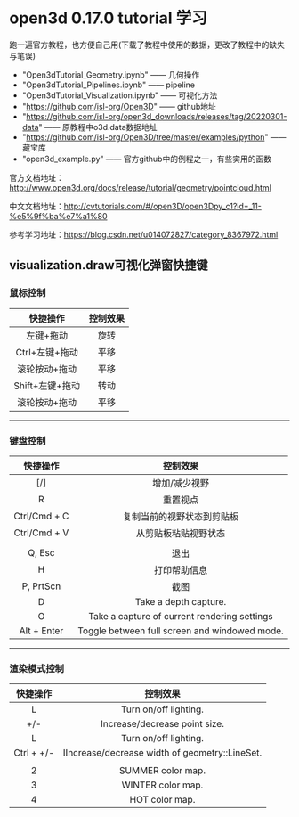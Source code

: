 # open3d 0.17.0 tutorial 学习

跑一遍官方教程，也方便自己用(下载了教程中使用的数据，更改了教程中的缺失与笔误)

- "Open3dTutorial_Geometry.ipynb" —— 几何操作
- "Open3dTutorial_Pipelines.ipynb" —— pipeline
- "Open3dTutorial_Visualization.ipynb" —— 可视化方法
- "https://github.com/isl-org/Open3D" —— github地址
- "https://github.com/isl-org/open3d_downloads/releases/tag/20220301-data" —— 原教程中o3d.data数据地址
- "https://github.com/isl-org/Open3D/tree/master/examples/python" —— 藏宝库
- "open3d_example.py" —— 官方github中的例程之一，有些实用的函数

官方文档地址：http://www.open3d.org/docs/release/tutorial/geometry/pointcloud.html

中文文档地址：http://cvtutorials.com/#/open3D/open3Dpy_c1?id=_11-%e5%9f%ba%e7%a1%80

参考学习地址：https://blog.csdn.net/u014072827/category_8367972.html



## visualization.draw可视化弹窗快捷键
### 鼠标控制
|快捷操作|控制效果|
|:-:|:-:|
|左键+拖动|旋转|
|Ctrl+左键+拖动|平移|
|滚轮按动+拖动|平移|
|Shift+左键+拖动|转动|
|滚轮按动+拖动|平移|
---
### 键盘控制
|快捷操作|控制效果|
|:-:|:-:|
|[/]|增加/减少视野|
|R|重置视点|
|Ctrl/Cmd + C|复制当前的视野状态到剪贴板|
|Ctrl/Cmd + V|从剪贴板粘贴视野状态|
|||
|Q, Esc|退出|
|H|打印帮助信息|
|P, PrtScn|截图|
|D|Take a depth capture.|
|O|Take a capture of current rendering settings|
|Alt + Enter|Toggle between full screen and windowed mode.|
---
### 渲染模式控制
|快捷操作|控制效果|
|:-:|:-:|
|L|Turn on/off lighting.|
|+/-|Increase/decrease point size.|
|L|Turn on/off lighting.|
|Ctrl + +/-|IIncrease/decrease width of geometry::LineSet.|
|||
|2|SUMMER color map.|
|3|WINTER color map.|
|4|HOT color map.|

